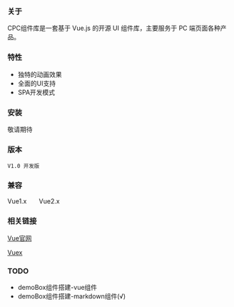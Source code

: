 ### 关于
CPC组件库是一套基于 Vue.js 的开源 UI 组件库，主要服务于 PC 端页面各种产品。


### 特性
* 独特的动画效果
* 全面的UI支持
* SPA开发模式


### 安装
敬请期待


### 版本
`V1.0 开发版`


### 兼容
Vue1.x
&nbsp;&nbsp;&nbsp;&nbsp;&nbsp;
Vue2.x


### 相关链接
[Vue官网](https://cn.vuejs.org/)

[Vuex](https://vuex.vuejs.org/zh/)


### TODO
* demoBox组件搭建-vue组件
* demoBox组件搭建-markdown组件(√)